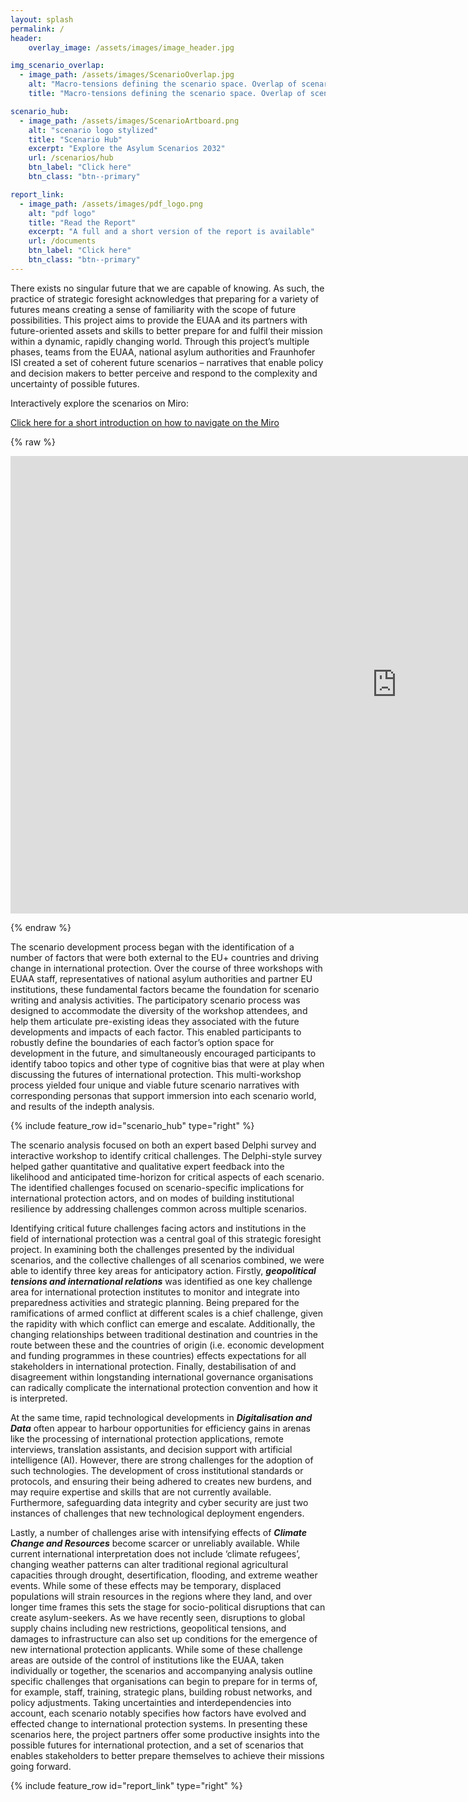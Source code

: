 ```yaml
---
layout: splash
permalink: /
header:
    overlay_image: /assets/images/image_header.jpg

img_scenario_overlap:
  - image_path: /assets/images/ScenarioOverlap.jpg
    alt: "Macro-tensions defining the scenario space. Overlap of scenarios to explore key issues, trends, and possibilities."
    title: "Macro-tensions defining the scenario space. Overlap of scenarios to explore key issues, trends, and possibilities."

scenario_hub:
  - image_path: /assets/images/ScenarioArtboard.png
    alt: "scenario logo stylized"
    title: "Scenario Hub"
    excerpt: "Explore the Asylum Scenarios 2032"
    url: /scenarios/hub
    btn_label: "Click here"
    btn_class: "btn--primary"

report_link:
  - image_path: /assets/images/pdf_logo.png
    alt: "pdf logo"
    title: "Read the Report"
    excerpt: "A full and a short version of the report is available"
    url: /documents
    btn_label: "Click here"
    btn_class: "btn--primary"
---
```


There exists no singular future that we are capable of knowing. As such, the practice of strategic foresight acknowledges that preparing for a variety of futures means creating a sense of familiarity with the scope of future possibilities. This project aims to provide the EUAA and its partners with future-oriented assets and skills to better prepare for and fulfil their mission within a dynamic, rapidly changing world. Through this project’s multiple phases, teams from the EUAA, national asylum authorities and Fraunhofer ISI created a set of coherent future scenarios – narratives that enable policy and decision makers to better perceive and respond to the complexity and uncertainty of possible futures.

Interactively explore the scenarios on Miro:

<a target="_blank" rel="noopener noreferrer" href="/foresightinteractive/assets/video/MiroVideoIntro.mp4">Click here for a short introduction on how to navigate on the Miro</a>

{% raw %}
<p>
<iframe src="https://miro.com/app/live-embed/uXjVPLSmLx0=/?moveToViewport=50944,-5748,13978,11310&amp;embedAutoplay=true" width="1235" height="732" frameborder="0" scrolling="no" allowfullscreen=""></iframe>
</p>
{% endraw %}

The scenario development process began with the identification of a number of factors that were both external to the EU+ countries and driving change in international protection. Over the course of three workshops with EUAA staff, representatives of national asylum authorities and partner EU institutions, these fundamental factors became the foundation for scenario writing and analysis activities. The participatory scenario process was designed to accommodate the diversity of the workshop attendees, and help them articulate pre-existing ideas they associated with the future developments and impacts of each factor. This enabled participants to robustly define the boundaries of each factor’s option space for development in the future, and simultaneously encouraged participants to identify taboo topics and other type of cognitive bias that were at play when discussing the futures of international protection. This multi-workshop process yielded four unique and viable future scenario narratives with corresponding personas that support immersion into each scenario world, and results of the indepth analysis. 

{% include feature_row id="scenario_hub" type="right" %}


The scenario analysis focused on both an expert based Delphi survey and interactive workshop to identify critical challenges. The Delphi-style survey helped gather quantitative and qualitative expert feedback into the likelihood and anticipated time-horizon for critical aspects of each scenario. The identified challenges focused on scenario-specific implications for international protection actors, and on modes of building institutional resilience by addressing challenges common across multiple scenarios.

Identifying critical future challenges facing actors and institutions in the field of international protection was a central goal of this strategic foresight project. In examining both the challenges presented by the individual scenarios, and the collective challenges of all scenarios combined, we were able to identify three key areas for anticipatory action. Firstly, 
**_geopolitical tensions and international relations_**  was identified as one key challenge area for international protection institutes to monitor and integrate into preparedness activities and strategic planning. Being prepared for the ramifications of armed conflict at different scales is a chief challenge, given the rapidity with which conflict can emerge and escalate. Additionally, the changing relationships between traditional destination and countries in the route between these and the countries of origin (i.e. economic development and funding programmes in these countries) effects expectations for all stakeholders in international protection. Finally, destabilisation of and disagreement within longstanding international governance organisations can radically complicate the international protection convention and how it is interpreted.

At the same time, rapid technological developments in **_Digitalisation and Data_** often appear to harbour opportunities for efficiency gains in arenas like the processing of international protection applications, remote interviews, translation assistants, and decision support with artificial intelligence (AI). However, there are strong challenges for the adoption of such technologies. The development of cross institutional standards or protocols, and ensuring their being adhered to creates new burdens, and may require expertise and skills that are not currently available. Furthermore, safeguarding data integrity and cyber security are just two instances of challenges that new technological deployment engenders.

Lastly, a number of challenges arise with intensifying effects of _**Climate Change and Resources**_ become scarcer or unreliably available. While current international interpretation does not include ‘climate refugees’, changing weather patterns can alter traditional regional agricultural capacities through drought, desertification, flooding, and extreme weather events. While some of these effects may be temporary, displaced populations will strain resources in the regions where they land, and over longer time frames this sets the stage for socio-political disruptions that can create asylum-seekers. As we have recently seen, disruptions to global supply chains including new restrictions, geopolitical tensions, and damages to infrastructure can also set up conditions for the emergence of new international protection applicants. 
While some of these challenge areas are outside of the control of institutions like the EUAA, taken individually or together, the scenarios and accompanying analysis outline specific challenges that organisations can begin to prepare for in terms of, for example, staff, training, strategic plans, building robust networks, and policy adjustments. Taking uncertainties and interdependencies into account, each scenario notably specifies how factors have evolved and effected change to international protection systems. In presenting these scenarios here, the project partners offer some productive insights into the possible futures for international protection, and a set of scenarios that enables stakeholders to better prepare themselves to achieve their missions going forward.

{% include feature_row id="report_link" type="right" %}
